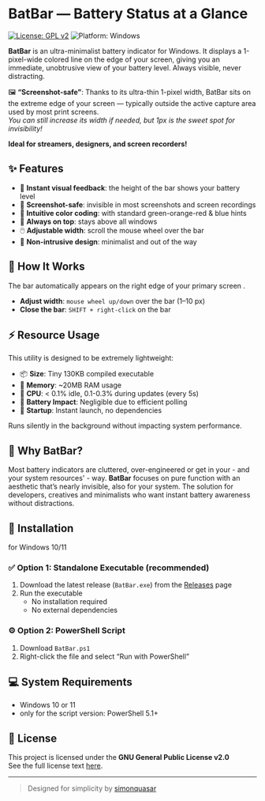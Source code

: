 # BatBar — Battery Status at a Glance

[![License: GPL v2](https://img.shields.io/badge/license-GPL--2.0-blue.svg)](https://www.gnu.org/licenses/old-licenses/gpl-2.0.html)
![Platform: Windows](https://img.shields.io/badge/platform-Windows-blue)

**BatBar** is an ultra-minimalist battery indicator for Windows. 
It displays a 1-pixel-wide colored line on the edge of your screen, giving you an immediate, unobtrusive view of your battery level. 
Always visible, never distracting.

🖼️ **“Screenshot-safe"**: Thanks to its ultra-thin 1-pixel width, BatBar sits on the extreme edge of your screen — typically outside the active capture area used by most print screens.  
_You can still increase its width if needed, but 1px is the sweet spot for invisibility!_

**Ideal for streamers, designers, and screen recorders!**


## ✨ Features

- 🔋 **Instant visual feedback**: the height of the bar shows your battery level
- 📸 **Screenshot-safe**: invisible in most screenshots and screen recordings
- 🚦 **Intuitive color coding**: with standard green-orange-red & blue hints
- 📌 **Always on top**: stays above all windows
- 🖱️ **Adjustable width**: scroll the mouse wheel over the bar
- 🫥 **Non-intrusive design**: minimalist and out of the way

## 🚀 How It Works

The bar automatically appears on the right edge of your primary screen .

- **Adjust width**: `mouse wheel up/down` over the bar (1–10 px)
- **Close the bar**: `SHIFT + right-click` on the bar

## ⚡ Resource Usage

This utility is designed to be extremely lightweight:

- 📦 **Size**: Tiny 130KB compiled executable
- 💾 **Memory**: ~20MB RAM usage
- 🔄 **CPU**: < 0.1% idle, 0.1-0.3% during updates (every 5s)
- 🔋 **Battery Impact**: Negligible due to efficient polling
- 🚀 **Startup**: Instant launch, no dependencies

Runs silently in the background without impacting system performance.

## 🧠 Why BatBar?

Most battery indicators are cluttered, over-engineered or get in your - and your system resources' - way. 
**BatBar** focuses on pure function with an aesthetic that’s nearly invisible, also for your system. The solution for developers, creatives and minimalists who want instant battery awareness without distractions.


## 🔧 Installation

for Windows 10/11

### ✅ Option 1: Standalone Executable (recommended)
1. Download the latest release (`BatBar.exe`) from the [Releases](https://github.com/simonquasar/batbar/releases) page
2. Run the executable
   - No installation required
   - No external dependencies

### ⚙️ Option 2: PowerShell Script
1. Download `BatBar.ps1`
2. Right-click the file and select “Run with PowerShell”


## 💻 System Requirements

- Windows 10 or 11
- only for the script version: PowerShell 5.1+ 


## 📜 License

This project is licensed under the **GNU General Public License v2.0**  
See the full license text [here](https://www.gnu.org/licenses/old-licenses/gpl-2.0.html).

---

> Designed for simplicity by [simonquasar](https://www.simonquasar.net)
